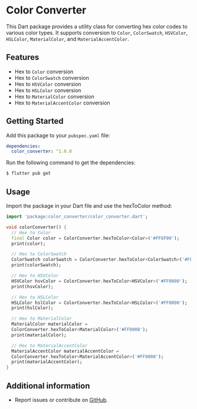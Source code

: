 # Color Converter

This Dart package provides a utility class for converting hex color codes to various color types. It supports conversion to `Color`, `ColorSwatch`, `HSVColor`, `HSLColor`, `MaterialColor`, and `MaterialAccentColor`.

## Features

- Hex to `Color` conversion
- Hex to `ColorSwatch` conversion
- Hex to `HSVColor` conversion
- Hex to `HSLColor` conversion
- Hex to `MaterialColor` conversion
- Hex to `MaterialAccentColor` conversion

## Getting Started

Add this package to your `pubspec.yaml` file:

```yaml
dependencies:
  color_converter: ^1.0.0
```
Run the following command to get the dependencies: 
```bash
$ flutter pub get
```

## Usage

Import the package in your Dart file and use the hexToColor method:

```dart
import 'package:color_converter/color_converter.dart';

void colorConverter() {
  // Hex to Color
  final Color color = ColorConverter.hexToColor<Color>('#FF6F00');
  print(color);

  // Hex to ColorSwatch
  ColorSwatch colorSwatch = ColorConverter.hexToColor<ColorSwatch>('#FF0000');
  print(colorSwatch);

  // Hex to HSVColor
  HSVColor hsvColor = ColorConverter.hexToColor<HSVColor>('#FF0000');
  print(hsvColor);

  // Hex to HSLColor
  HSLColor hslColor = ColorConverter.hexToColor<HSLColor>('#FF0000');
  print(hslColor);

  // Hex to MaterialColor
  MaterialColor materialColor =
  ColorConverter.hexToColor<MaterialColor>('#FF0000');
  print(materialColor);

  // Hex to MaterialAccentColor
  MaterialAccentColor materialAccentColor =
  ColorConverter.hexToColor<MaterialAccentColor>('#FF0000');
  print(materialAccentColor);
}
```

## Additional information

- Report issues or contribute on [GitHub](https://github.com/abdullahbokl/color_converter).
